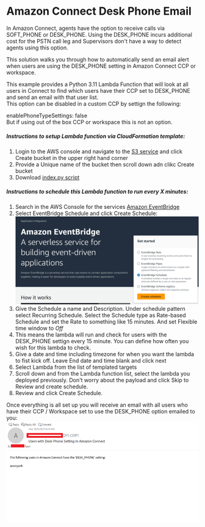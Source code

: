 # Amazon Connect Desk Phone Email

In Amazon Connect, agents have the option to receive calls via SOFT_PHONE or DESK_PHONE. Using the DESK_PHONE incurs additional cost for the PSTN call leg and Supervisors don't have a way to detect agents using this option.

This solution walks you through how to automatically send an email alert when users are using the DESK_PHONE setting in Amazon Connect CCP or workspace.

This example provides a Python 3.11 Lambda Function that will look at all users in Connect to find which users have their CCP set to DESK_PHONE and send an email with that user list.\
This option can be disabled in a custom CCP by settign the following:

enablePhoneTypeSettings: false\
But if using out of the box CCP or workspace this is not an option.

<h5>Instructions to setup Lambda function via CloudFormation template:</h5>

1. Login to the AWS console and navigate to the [S3 service](https://aws.amazon.com/s3/) and click Create bucket in the upper right hand corner
2. Provide a Unique name of the bucket then scroll down adn clikc Create bucket
3. Download [index.py script](index.py)
   
								   
																																																								   
																																						 
																																 
													
																																		 
																																
									

<h5>Instructions to schedule this Lambda function to run every X minutes:</h5>

1. Search in the AWS Console for the services [Amazon EventBridge](https://aws.amazon.com/pm/eventbridge/)
2.  Select EventBridge Schedule and click Create Schedule: ![EventBridge Image](Assest/EventBridge.PNG)
3. Give the Schedule a name and Description. Under schedule pattern select Recurring Schedule. Select the Schedule type as Rate-based Schedule and set the Rate to something like 15 minutes. And set Flexible time window to *Off*
4. This means the lambda will run and check for users with the DESK_PHONE settign every 15 minute. You can define how often you wish for this lambda to check.
5. Give a date and time including timezone for when you want the lambda to fist kick off. Leave End date and time blank and click next
6. Select Lambda from the list of templated targets
7. Scroll down and from the Lambda function list, select the lambda you deployed previously. Don't worry about the payload and click Skip to Review and create schedule.
9. Review and click Create Schedule.

Once everything is all set up you will receive an email with all users who have their CCP / Workspace set to use the DESK_PHONE option emailed to you:\
![example email](Assest/email_example.PNG)

